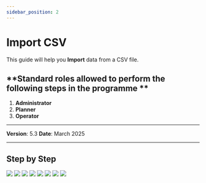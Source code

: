 ```yaml
---
sidebar_position: 2
---
```


# Import CSV

This guide will help you **Import** data from a CSV file.

## **Standard roles allowed to perform the following steps in the programme **

1.	**Administrator**
2.	**Planner**
3.	**Operator**

------------

**Version**: 5.3
**Date**: March 2025

------------
## **Step by Step**

![](/img/15.Imports/Imports8.png)
![](/img/15.Imports/Imports9.png)
![](/img/15.Imports/Imports10.png)
![](/img/15.Imports/Imports11.png)
![](/img/15.Imports/Imports12.png)
![](/img/15.Imports/Imports13.png)
![](/img/15.Imports/Imports14.png)
![](/img/15.Imports/Imports15.png)

